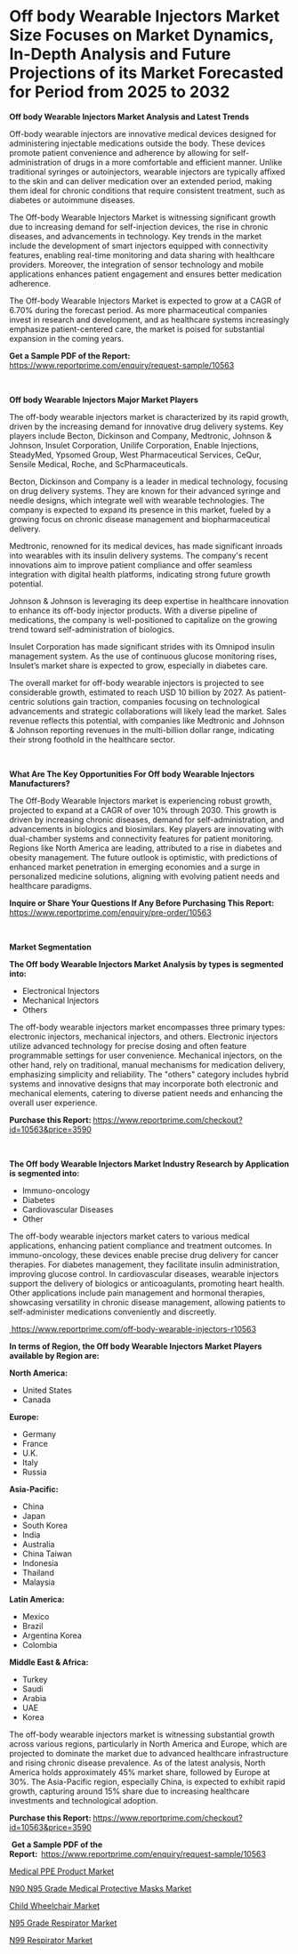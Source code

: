 <p><h1>Off body Wearable Injectors Market Size Focuses on Market Dynamics, In-Depth Analysis and Future Projections of its Market Forecasted for Period from 2025 to 2032</h1></p><p><strong>Off body Wearable Injectors Market Analysis and Latest Trends</strong></p>
<p><p>Off-body wearable injectors are innovative medical devices designed for administering injectable medications outside the body. These devices promote patient convenience and adherence by allowing for self-administration of drugs in a more comfortable and efficient manner. Unlike traditional syringes or autoinjectors, wearable injectors are typically affixed to the skin and can deliver medication over an extended period, making them ideal for chronic conditions that require consistent treatment, such as diabetes or autoimmune diseases.</p><p>The Off-body Wearable Injectors Market is witnessing significant growth due to increasing demand for self-injection devices, the rise in chronic diseases, and advancements in technology. Key trends in the market include the development of smart injectors equipped with connectivity features, enabling real-time monitoring and data sharing with healthcare providers. Moreover, the integration of sensor technology and mobile applications enhances patient engagement and ensures better medication adherence.</p><p>The Off-body Wearable Injectors Market is expected to grow at a CAGR of 6.70% during the forecast period. As more pharmaceutical companies invest in research and development, and as healthcare systems increasingly emphasize patient-centered care, the market is poised for substantial expansion in the coming years.</p></p>
<p><strong>Get a Sample PDF of the Report:&nbsp;</strong> <a href="https://www.reportprime.com/enquiry/request-sample/10563?utm_campaign=1870&utm_medium=2&utm_source=Github&utm_content=ia&utm_term=20032025&utm_id=off-body-wearable-injectors">https://www.reportprime.com/enquiry/request-sample/10563</a></p>
<p>&nbsp;</p>
<p><strong>Off body Wearable Injectors Major Market Players</strong></p>
<p><p>The off-body wearable injectors market is characterized by its rapid growth, driven by the increasing demand for innovative drug delivery systems. Key players include Becton, Dickinson and Company, Medtronic, Johnson & Johnson, Insulet Corporation, Unilife Corporation, Enable Injections, SteadyMed, Ypsomed Group, West Pharmaceutical Services, CeQur, Sensile Medical, Roche, and ScPharmaceuticals.</p><p>Becton, Dickinson and Company is a leader in medical technology, focusing on drug delivery systems. They are known for their advanced syringe and needle designs, which integrate well with wearable technologies. The company is expected to expand its presence in this market, fueled by a growing focus on chronic disease management and biopharmaceutical delivery.</p><p>Medtronic, renowned for its medical devices, has made significant inroads into wearables with its insulin delivery systems. The company's recent innovations aim to improve patient compliance and offer seamless integration with digital health platforms, indicating strong future growth potential.</p><p>Johnson & Johnson is leveraging its deep expertise in healthcare innovation to enhance its off-body injector products. With a diverse pipeline of medications, the company is well-positioned to capitalize on the growing trend toward self-administration of biologics.</p><p>Insulet Corporation has made significant strides with its Omnipod insulin management system. As the use of continuous glucose monitoring rises, Insulet’s market share is expected to grow, especially in diabetes care.</p><p>The overall market for off-body wearable injectors is projected to see considerable growth, estimated to reach USD 10 billion by 2027. As patient-centric solutions gain traction, companies focusing on technological advancements and strategic collaborations will likely lead the market. Sales revenue reflects this potential, with companies like Medtronic and Johnson & Johnson reporting revenues in the multi-billion dollar range, indicating their strong foothold in the healthcare sector.</p></p>
<p>&nbsp;</p>
<p><strong>What Are The Key Opportunities For Off body Wearable Injectors Manufacturers?</strong></p>
<p><p>The Off-Body Wearable Injectors market is experiencing robust growth, projected to expand at a CAGR of over 10% through 2030. This growth is driven by increasing chronic diseases, demand for self-administration, and advancements in biologics and biosimilars. Key players are innovating with dual-chamber systems and connectivity features for patient monitoring. Regions like North America are leading, attributed to a rise in diabetes and obesity management. The future outlook is optimistic, with predictions of enhanced market penetration in emerging economies and a surge in personalized medicine solutions, aligning with evolving patient needs and healthcare paradigms.</p></p>
<p><strong>Inquire or Share Your Questions If Any Before Purchasing This Report:</strong> <a href="https://www.reportprime.com/enquiry/pre-order/10563?utm_campaign=1870&utm_medium=2&utm_source=Github&utm_content=ia&utm_term=20032025&utm_id=off-body-wearable-injectors">https://www.reportprime.com/enquiry/pre-order/10563</a></p>
<p>&nbsp;</p>
<p><strong>Market Segmentation</strong></p>
<p><strong>The Off body Wearable Injectors Market Analysis by types is segmented into:</strong></p>
<p><ul><li>Electronical Injectors</li><li>Mechanical Injectors</li><li>Others</li></ul></p>
<p><p>The off-body wearable injectors market encompasses three primary types: electronic injectors, mechanical injectors, and others. Electronic injectors utilize advanced technology for precise dosing and often feature programmable settings for user convenience. Mechanical injectors, on the other hand, rely on traditional, manual mechanisms for medication delivery, emphasizing simplicity and reliability. The "others" category includes hybrid systems and innovative designs that may incorporate both electronic and mechanical elements, catering to diverse patient needs and enhancing the overall user experience.</p></p>
<p><strong>Purchase this Report:&nbsp;</strong><a href="https://www.reportprime.com/checkout?id=10563&price=3590&utm_campaign=1870&utm_medium=2&utm_source=Github&utm_content=ia&utm_term=20032025&utm_id=off-body-wearable-injectors">https://www.reportprime.com/checkout?id=10563&price=3590</a></p>
<p>&nbsp;</p>
<p><strong>The Off body Wearable Injectors Market Industry Research by Application is segmented into:</strong></p>
<p><ul><li>Immuno-oncology</li><li>Diabetes</li><li>Cardiovascular Diseases</li><li>Other</li></ul></p>
<p><p>The off-body wearable injectors market caters to various medical applications, enhancing patient compliance and treatment outcomes. In immuno-oncology, these devices enable precise drug delivery for cancer therapies. For diabetes management, they facilitate insulin administration, improving glucose control. In cardiovascular diseases, wearable injectors support the delivery of biologics or anticoagulants, promoting heart health. Other applications include pain management and hormonal therapies, showcasing versatility in chronic disease management, allowing patients to self-administer medications conveniently and discreetly.</p></p>
<p><a href="https://www.reportprime.com/off-body-wearable-injectors-r10563?utm_campaign=1870&utm_medium=2&utm_source=Github&utm_content=ia&utm_term=20032025&utm_id=off-body-wearable-injectors">&nbsp;https://www.reportprime.com/off-body-wearable-injectors-r10563</a></p>
<p><strong>In terms of Region, the Off body Wearable Injectors Market Players available by Region are:</strong></p>
<p>
    <p> <strong> North America: </strong>
        <ul>
            <li>United States</li>
            <li>Canada</li>
        </ul>
        </p> 
    <p> <strong> Europe: </strong>
        <ul>
            <li>Germany</li>
            <li>France</li>
            <li>U.K.</li>
            <li>Italy</li>
            <li>Russia</li>
        </ul>
        </p> 
    <p> <strong> Asia-Pacific: </strong>
        <ul>
            <li>China</li>
            <li>Japan</li>
            <li>South Korea</li>
            <li>India</li>
            <li>Australia</li>
            <li>China Taiwan</li>
            <li>Indonesia</li>
            <li>Thailand</li>
            <li>Malaysia</li>
        </ul>
        </p> 
    <p> <strong> Latin America: </strong>
        <ul>
            <li>Mexico</li>
            <li>Brazil</li>
            <li>Argentina Korea</li>
            <li>Colombia</li>
        </ul>
        </p> 
    <p> <strong> Middle East & Africa: </strong>
        <ul>
            <li>Turkey</li>
            <li>Saudi</li>
            <li>Arabia</li>
            <li>UAE</li>
            <li>Korea</li>
        </ul>
    </p>
    </p>
<p><p>The off-body wearable injectors market is witnessing substantial growth across various regions, particularly in North America and Europe, which are projected to dominate the market due to advanced healthcare infrastructure and rising chronic disease prevalence. As of the latest analysis, North America holds approximately 45% market share, followed by Europe at 30%. The Asia-Pacific region, especially China, is expected to exhibit rapid growth, capturing around 15% share due to increasing healthcare investments and technological adoption.</p></p>
<p><strong>Purchase this Report: </strong><a href="https://www.reportprime.com/checkout?id=10563&price=3590&utm_campaign=1870&utm_medium=2&utm_source=Github&utm_content=ia&utm_term=20032025&utm_id=off-body-wearable-injectors">https://www.reportprime.com/checkout?id=10563&price=3590</a></p>
<p>&nbsp;<strong>Get a Sample PDF of the Report:&nbsp;&nbsp;</strong><a href="https://www.reportprime.com/enquiry/request-sample/10563?utm_campaign=1870&utm_medium=2&utm_source=Github&utm_content=ia&utm_term=20032025&utm_id=off-body-wearable-injectors">https://www.reportprime.com/enquiry/request-sample/10563</a></p>
<p><strong></strong></p>
<p><p><a href="https://github.com/denighoylen1/Market-Research-Report-List-1/blob/main/medical-ppe-product-market.md?utm_campaign=1870&utm_medium=2&utm_source=Github&utm_content=ia&utm_term=20032025&utm_id=off-body-wearable-injectors">Medical PPE Product Market</a></p><p><a href="https://github.com/tornapruttuz/Market-Research-Report-List-1/blob/main/n90-n95-grade-medical-protective-masks-market.md?utm_campaign=1870&utm_medium=2&utm_source=Github&utm_content=ia&utm_term=20032025&utm_id=off-body-wearable-injectors">N90 N95 Grade Medical Protective Masks Market</a></p><p><a href="https://github.com/saguegrody74/Market-Research-Report-List-1/blob/main/child-wheelchair-market.md?utm_campaign=1870&utm_medium=2&utm_source=Github&utm_content=ia&utm_term=20032025&utm_id=off-body-wearable-injectors">Child Wheelchair Market</a></p><p><a href="https://github.com/yuukoleuda/Market-Research-Report-List-1/blob/main/n95-grade-respirator-market.md?utm_campaign=1870&utm_medium=2&utm_source=Github&utm_content=ia&utm_term=20032025&utm_id=off-body-wearable-injectors">N95 Grade Respirator Market</a></p><p><a href="https://github.com/marteyfito9/Market-Research-Report-List-1/blob/main/n99-respirator-market.md?utm_campaign=1870&utm_medium=2&utm_source=Github&utm_content=ia&utm_term=20032025&utm_id=off-body-wearable-injectors">N99 Respirator Market</a></p></p>